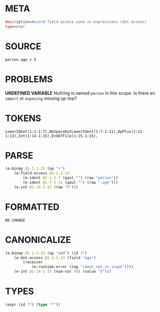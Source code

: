 # META
~~~ini
description=Record field access used in expressions (dot-access)
type=expr
~~~
# SOURCE
~~~roc
person.age + 5
~~~
# PROBLEMS
**UNDEFINED VARIABLE**
Nothing is named `person` in this scope.
Is there an `import` or `exposing` missing up-top?

# TOKENS
~~~zig
LowerIdent(1:1-1:7),NoSpaceDotLowerIdent(1:7-1:11),OpPlus(1:12-1:13),Int(1:14-1:15),EndOfFile(1:15-1:15),
~~~
# PARSE
~~~clojure
(e-binop @1-1-1-15 (op "+")
	(e-field-access @1-1-1-13
		(e-ident @1-1-1-7 (qaul "") (raw "person"))
		(e-ident @1-7-1-11 (qaul "") (raw ".age")))
	(e-int @1-14-1-15 (raw "5")))
~~~
# FORMATTED
~~~roc
NO CHANGE
~~~
# CANONICALIZE
~~~clojure
(e-binop @1-1-1-15 (op "add") (id 77)
	(e-dot-access @1-1-1-13 (field "age")
		(receiver
			(e-runtime-error (tag "ident_not_in_scope"))))
	(e-int @1-14-1-15 (num-var 76) (value "5")))
~~~
# TYPES
~~~clojure
(expr (id 77) (type "*"))
~~~